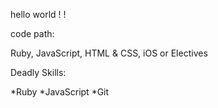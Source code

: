 hello world ! !

code path:

Ruby, JavaScript, HTML & CSS, iOS or Electives

Deadly Skills:

*Ruby
*JavaScript
*Git





